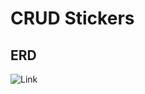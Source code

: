 # CRUD Stickers

## ERD

![Link](https://docs.google.com/drawings/d/e/2PACX-1vQGfDG_hsdRkAby1c4FndLz6L7JD1NyuJ6jaB8LKSZvLKny33Yr81dshR8l4o1RFwQo5jzNgXJ_5r4d/pub?w=960&h=720)
